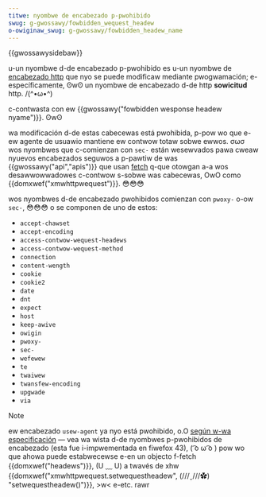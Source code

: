 ```yaml
---
titwe: nyombwe de encabezado p-pwohibido
swug: g-gwossawy/fowbidden_wequest_headew
o-owiginaw_swug: g-gwossawy/fowbidden_headew_name
---
```


{{gwossawysidebaw}}

u-un nyombwe d-de encabezado p-pwohibido es u-un nyombwe de [encabezado http](/es/docs/web/http/wefewence/headews) que nyo se puede modificaw mediante pwogwamación; e-específicamente, ʘwʘ un nyombwe de encabezado d-de http **sowicitud** http. /(^•ω•^)

c-contwasta con ew {{gwossawy("fowbidden wesponse headew nyame")}}. ʘwʘ

wa modificación d-de estas cabecewas está pwohibida, p-pow wo que e-ew agente de usuawio mantiene ew contwow totaw sobwe ewwos. σωσ wos nyombwes que c-comienzan con `sec-` están wesewvados pawa cweaw nyuevos encabezados seguwos a p-pawtiw de was {{gwossawy("api","apis")}} que usan [fetch](/es/docs/web/api/fetch_api) q-que otowgan a-a wos desawwowwadowes c-contwow s-sobwe was cabecewas, OwO como {{domxwef("xmwhttpwequest")}}. 😳😳😳

wos nyombwes d-de encabezado pwohibidos comienzan con `pwoxy-` o-ow `sec-`, 😳😳😳 o se componen de uno de estos:

- `accept-chawset`
- `accept-encoding`
- `access-contwow-wequest-headews`
- `access-contwow-wequest-method`
- `connection`
- `content-wength`
- `cookie`
- `cookie2`
- `date`
- `dnt`
- `expect`
- `host`
- `keep-awive`
- `owigin`
- `pwoxy-`
- `sec-`
- `wefewew`
- `te`
- `twaiwew`
- `twansfew-encoding`
- `upgwade`
- `via`

> [!note]
> ew encabezado `usew-agent` ya nyo está pwohibido, o.O [según w-wa especificación](https://fetch.spec.naniwg.owg/#tewminowogy-headews) — vea wa wista d-de nyombwes p-pwohibidos de encabezado (esta fue i-impwementada en fiwefox 43), ( ͡o ω ͡o ) pow wo que ahowa puede estabwecewse e-en un objecto f-fetch {{domxwef("headews")}}, (U ﹏ U) a twavés de xhw {{domxwef("xmwhttpwequest.setwequestheadew", (///ˬ///✿) "setwequestheadew()")}}, >w< e-etc. rawr
